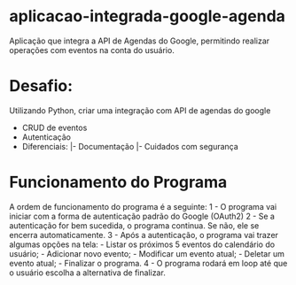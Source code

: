 # aplicacao-integrada-google-agenda
Aplicação que integra a API de Agendas do Google, permitindo realizar operações com eventos na conta do usuário.

# Desafio: 
Utilizando Python, criar uma integração com API de agendas do google
- CRUD de eventos
- Autenticação
- Diferenciais:
        |- Documentação
        |- Cuidados com segurança

# Funcionamento do Programa
A ordem de funcionamento do programa é a seguinte:
        1 - O programa vai iniciar com a forma de autenticação padrão do Google (OAuth2)
        2 - Se a autenticação for bem sucedida, o programa continua. Se não, ele se encerra automaticamente.
        3 - Após a autenticação, o programa vai trazer algumas opções na tela:
                - Listar os próximos 5 eventos do calendário do usuário;
                - Adicionar novo evento;
                - Modificar um evento atual;
                - Deletar um evento atual;
                - Finalizar o programa.
        4 - O programa rodará em loop até que o usuário escolha a alternativa de finalizar.